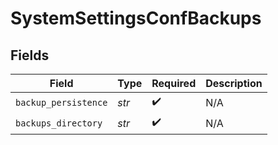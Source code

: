 # SystemSettingsConfBackups


## Fields

| Field                | Type                 | Required             | Description          |
| -------------------- | -------------------- | -------------------- | -------------------- |
| `backup_persistence` | *str*                | :heavy_check_mark:   | N/A                  |
| `backups_directory`  | *str*                | :heavy_check_mark:   | N/A                  |